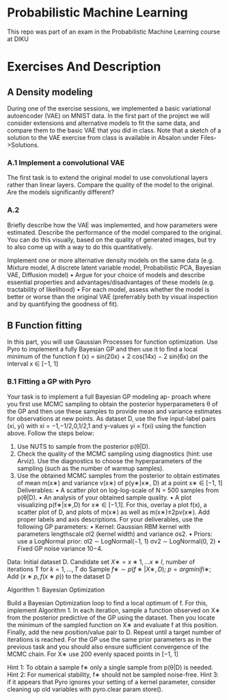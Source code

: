 # Probabilistic Machine Learning
This repo was part of an exam in the Probabilistic Machine Learning course at DIKU

# Exercises And Description

## A Density modeling
During one of the exercise sessions, we implemented a basic variational autoencoder (VAE) on MNIST data. In the first part of the project we will consider extensions and alternative models to fit the same data, and compare them to the basic VAE that you did in class. Note that a sketch of a solution to the VAE exercise from class is available in Absalon under Files->Solutions.
### A.1 Implement a convolutional VAE
The first task is to extend the original model to use convolutional layers rather than linear layers. Compare the quality of the model to the original. Are the models significantly different?
### A.2
Briefly describe how the VAE was implemented, and how parameters were estimated.
Describe the performance of the model compared to the original. You can do this visually, based on the quality of generated images, but try to also come up with a way to do this quantitatively.

Implement one or more alternative density models on the same data (e.g. Mixture model, A discrete latent variable model, Probabilistic PCA, Bayesian VAE, Diffusion model)
• Argue for your choice of models and describe essential properties and advantages/disadvantages of these models (e.g. tractability of likelihood)
• For each model, assess whether the model is better or worse than the original VAE (preferrably both by visual inspection and by quantifying the goodness of fit).

## B Function fitting
In this part, you will use Gaussian Processes for function optimization. Use Pyro to implement a fully Bayesian GP and then use it to find a local minimum of the function
f (x) = sin(20x) + 2 cos(14x) − 2 sin(6x) on the interval x ∈ [−1, 1]
### B.1 Fitting a GP with Pyro
Your task is to implement a full Bayesian GP modeling ap- proach where you first use MCMC sampling to obtain the posterior hyperparameters θ of the GP and then use these samples to provide mean and variance estimates for observations at new points. As dataset D, use the five input-label pairs (xi, yi) with xi = −1,−1/2,0,1/2,1 and y-values yi = f(xi) using the function above. Follow the steps below:
1. Use NUTS to sample from the posterior p(θ|D).
2. Check the quality of the MCMC sampling using diagnostics (hint: use Arviz). Use the diagnostics to choose the hyperparameters of the sampling (such as the number of warmup samples).
3. Use the obtained MCMC samples from the posterior to obtain estimates of mean m(x∗) and variance v(x∗) of p(y∗|x∗, D) at a point x∗ ∈ [−1, 1]
Deliverables:
• A scatter plot on log-log-scale of N = 500 samples from p(θ|D).
• An analysis of your obtained sample quality.
• A plot visualizing p(f∗|x∗,D) for x∗ ∈ [−1,1]. For this, overlay a plot f(x), a scatter plot of D, and plots of m(x∗) as well as m(x∗)±2pv(x∗). Add proper labels and axis descriptions.
For your deliverables, use the following GP parameters:
• Kernel: Gaussian RBM kernel with parameters lengthscale σl2 (kernel width)
and variance σs2.
• Priors: use a LogNormal prior:
σl2 ∼ LogNormal(−1, 1) σv2 ∼ LogNormal(0, 2)
• Fixed GP noise variance 10−4.



Data: Initial dataset D. Candidate set $X∗ = {x∗1, . . . x∗l }$, 
number of iterations T
for $k = 1,...,T$ do
Sample $f∗ ∼ p(f∗|X∗,D);$
$p = arg mini fi∗;$
Add $(x∗p,f(x∗p))$ to the dataset D

Algorithm 1: Bayesian Optimization 


Build a Bayesian Optimization loop to find a local optimum of f. For this, implement Algorithm 1. In each iteration, sample a function observed on X∗ from the posterior predictive of the GP using the dataset. Then you locate the minimum of the sampled function on X∗ and evaluate f at this position. Finally, add the new position/value pair to D. Repeat until a target number of iterations is reached. For the GP use the same prior parameters as in the previous task and you should also ensure sufficient convergence of the MCMC chain. For X∗ use 200 evenly spaced points in [−1, 1]

Hint 1: To obtain a sample f∗ only a single sample from p(θ|D) is needed.
Hint 2: For numerical stability, f∗ should not be sampled noise-free.
Hint 3: if it appears that Pyro ignores your setting of a kernel parameter, consider cleaning up old variables with pyro.clear param store().
 
